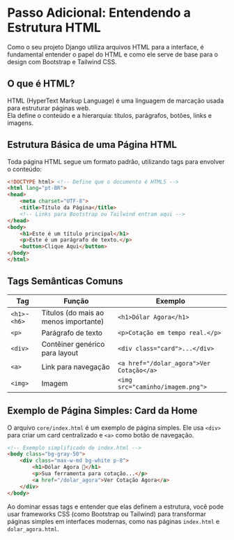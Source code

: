 # Passo Adicional: Entendendo a Estrutura HTML

Como o seu projeto Django utiliza arquivos HTML para a interface, é fundamental entender o papel do HTML e como ele serve de base para o design com Bootstrap e Tailwind CSS.

## O que é HTML?

HTML (HyperText Markup Language) é uma linguagem de marcação usada para estruturar páginas web.  
Ela define o conteúdo e a hierarquia: títulos, parágrafos, botões, links e imagens.

## Estrutura Básica de uma Página HTML

Toda página HTML segue um formato padrão, utilizando tags para envolver o conteúdo:

```html
<!DOCTYPE html> <!-- Define que o documento é HTML5 -->
<html lang="pt-BR">
<head>
    <meta charset="UTF-8">
    <title>Título da Página</title>
    <!-- Links para Bootstrap ou Tailwind entram aqui -->
</head>
<body>
    <h1>Este é um título principal</h1>
    <p>Este é um parágrafo de texto.</p>
    <button>Clique Aqui</button>
</body>
</html>
```

## Tags Semânticas Comuns

| Tag         | Função                                   | Exemplo                       |
|-------------|------------------------------------------|-------------------------------|
| `<h1>`-`<h6>` | Títulos (do mais ao menos importante)    | `<h1>Dólar Agora</h1>`        |
| `<p>`       | Parágrafo de texto                       | `<p>Cotação em tempo real.</p>`|
| `<div>`     | Contêiner genérico para layout           | `<div class="card">...</div>` |
| `<a>`       | Link para navegação                      | `<a href="/dolar_agora">Ver Cotação</a>` |
| `<img>`     | Imagem                                   | `<img src="caminho/imagem.png">` |

## Exemplo de Página Simples: Card da Home

O arquivo `core/index.html` é um exemplo de página simples. Ele usa `<div>` para criar um card centralizado e `<a>` como botão de navegação.

```html
<!-- Exemplo simplificado de index.html -->
<body class="bg-gray-50">
    <div class="max-w-md bg-white p-8">
        <h1>Dólar Agora 💸</h1>
        <p>Sua ferramenta para cotação...</p>
        <a href="/dolar_agora">Ver Cotação Agora</a>
    </div>
</body>
```

Ao dominar essas tags e entender que elas definem a estrutura, você pode usar frameworks CSS (como Bootstrap ou Tailwind) para transformar páginas simples em interfaces modernas, como nas páginas `index.html` e `dolar_agora.html`.